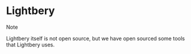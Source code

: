 # Lightbery

> [!NOTE]
> Lightbery itself is not open source, but we have open sourced some tools that Lightbery uses.
